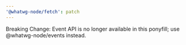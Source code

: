 ```yaml
---
'@whatwg-node/fetch': patch
---
```


Breaking Change: Event API is no longer available in this ponyfill; use @whatwg-node/events instead.
